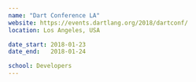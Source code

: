 ```yaml
---
name: "Dart Conference LA"
website: https://events.dartlang.org/2018/dartconf/
location: Los Angeles, USA

date_start: 2018-01-23
date_end:   2018-01-24

school: Developers
---
```

